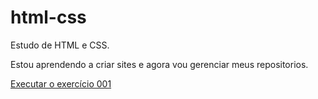 # html-css
 Estudo de HTML e CSS.

 Estou aprendendo a criar sites e agora vou gerenciar meus repositorios.

 <a href="https://vitor1901.github.io/html-css/Módulo01/exercícios/ex001/index.html">Executar o exercício 001</a>
